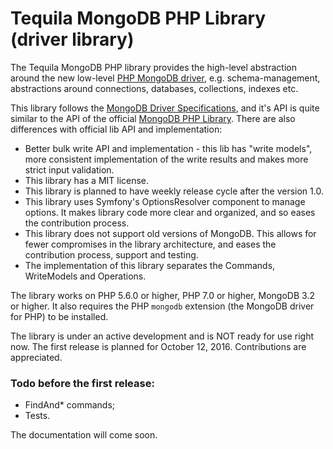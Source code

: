 # Tequila MongoDB PHP Library (driver library)

The Tequila MongoDB PHP library provides the high-level abstraction around the new low-level [PHP MongoDB driver](https://github.com/mongodb/mongo-php-driver), e.g.
schema-management, abstractions around connections, databases, collections, indexes etc.

This library follows the [MongoDB Driver Specifications](https://github.com/mongodb/specifications), and it's API is quite similar to the API of the official [MongoDB PHP Library](https://github.com/mongodb/mongo-php-driver).
There are also differences with official lib API and implementation:
- Better bulk write API and implementation - this lib has "write models", more consistent implementation of the write results and makes more strict input validation.
- This library has a MIT license.
- This library is planned to have weekly release cycle after the version 1.0. 
- This library uses Symfony's OptionsResolver component to manage options. It makes library code more clear and organized, and so eases the contribution process.
- This library does not support old versions of MongoDB. This allows for fewer compromises in the library architecture, and eases the contribution process, support and testing. 
- The implementation of this library separates the Commands, WriteModels and Operations.

The library works on PHP 5.6.0 or higher, PHP 7.0 or higher, MongoDB 3.2 or higher. It also requires the PHP `mongodb` extension (the MongoDB driver for PHP) to be installed.

The library is under an active development and is NOT ready for use right now. The first release is planned for October 12, 2016.
Contributions are appreciated.

### Todo before the first release:

- FindAnd* commands;
- Tests.

The documentation will come soon.

